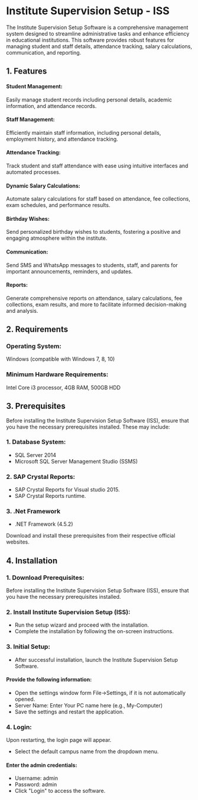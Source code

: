 
# Institute Supervision Setup - ISS

The Institute Supervision Setup Software is a comprehensive management system designed to streamline administrative tasks and enhance efficiency in educational institutions. This software provides robust features for managing student and staff details, attendance tracking, salary calculations, communication, and reporting.


## 1. Features

#### Student Management: 
Easily manage student records including personal details, academic information, and attendance records.

#### Staff Management: 
Efficiently maintain staff information, including personal details, employment history, and attendance tracking.

#### Attendance Tracking: 
Track student and staff attendance with ease using intuitive interfaces and automated processes.

#### Dynamic Salary Calculations: 
Automate salary calculations for staff based on attendance, fee collections, exam schedules, and performance results.

#### Birthday Wishes: 
Send personalized birthday wishes to students, fostering a positive and engaging atmosphere within the institute.

#### Communication: 
Send SMS and WhatsApp messages to students, staff, and parents for important announcements, reminders, and updates.

#### Reports: 
Generate comprehensive reports on attendance, salary calculations, fee collections, exam results, and more to facilitate informed decision-making and analysis.


## 2. Requirements

### Operating System: 
Windows (compatible with Windows 7, 8, 10)

### Minimum Hardware Requirements: 
Intel Core i3 processor, 4GB RAM, 500GB HDD
## 3. Prerequisites

Before installing the Institute Supervision Setup Software (ISS), ensure that you have the necessary prerequisites installed. These may include:

### 1. Database System: 
- SQL Server 2014
- Microsoft SQL Server Management Studio (SSMS)

### 2. SAP Crystal Reports: 
- SAP Crystal Reports for Visual studio 2015.
- SAP Crystal Reports runtime.

### 3. .Net Framework
- .NET Framework (4.5.2)

Download and install these prerequisites from their respective official websites.

## 4. Installation

### 1. Download Prerequisites:
Before installing the Institute Supervision Setup Software (ISS), ensure that you have the necessary prerequisites installed. 

### 2. Install Institute Supervision Setup (ISS):
- Run the setup wizard and proceed with the installation.
- Complete the installation by following the on-screen instructions.
### 3. Initial Setup:
- After successful installation, launch the Institute Supervision Setup Software.
#### Provide the following information:
- Open the settings window form File->Settings, if it is not automatically opened.
- Server Name: Enter Your PC name here (e.g., My-Computer)
- Save the settings and restart the application.
### 4. Login:
Upon restarting, the login page will appear.
- Select the default campus name from the dropdown menu.
#### Enter the admin credentials:
- Username: admin
- Password: admin
- Click "Login" to access the software.